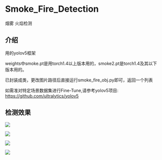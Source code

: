 # Smoke_Fire_Detection

烟雾 火焰检测

## 介绍

用的yolov5框架

weights中smoke.pt是用torch1.4以上版本用的，smoke2.pt是torch1.4及其以下版本用的。

已封装成类，更改图片路径后直接运行smoke_fire_obj.py即可，返回一个列表

如需准对特定场景数据集进行Fine-Tune,请参考yolov5项目: https://github.com/ultralytics/yolov5

## 检测效果

![](https://github.com/zk2ly/Smoke_Fire_Detection/blob/main/README_IMG/001.png)

![](https://github.com/zk2ly/Smoke_Fire_Detection/blob/main/README_IMG/002.png)

![](https://github.com/zk2ly/Smoke_Fire_Detection/blob/main/README_IMG/003.png)

![](https://github.com/zk2ly/Smoke_Fire_Detection/blob/main/README_IMG/000.png)
